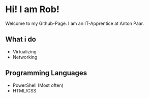 # Hi! I am Rob!
Welcome to my Github-Page.
I am an IT-Apprentice at Anton Paar.
## What i do
- Virtualizing
- Networking
## Programming Languages
- PowerShell (Most often)
- HTML/CSS
